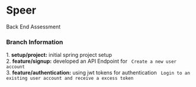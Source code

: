 # Speer
Back End Assessment

<h3> Branch Information </h3>
1. <b>setup/project:</b> initial spring project setup <br>
2. <b>feature/signup:</b> developed an API Endpoint for <code> Create a new user account </code> <br>
3. <b>feature/authentication:</b> using jwt tokens for authentication <code> Login to an existing user account and receive a excess token </code><br> 
